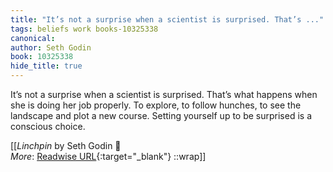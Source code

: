 ```yaml
---
title: "It’s not a surprise when a scientist is surprised. That’s ..."
tags: beliefs work books-10325338
canonical: 
author: Seth Godin
book: 10325338
hide_title: true
---
```


It’s not a surprise when a scientist is surprised. That’s what happens when she is doing her job properly. To explore, to follow hunches, to see the landscape and plot a new course. Setting yourself up to be surprised is a conscious choice.


[[<cite>_Linchpin_</cite> by Seth Godin 📕<br>
_More_: [Readwise URL](https://readwise.io/open/210672372){:target="_blank"}
::wrap]]